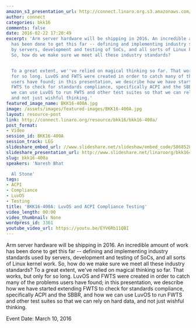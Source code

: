 ```yaml
---
amazon_s3_presentation_url: http://connect.linaro.org.s3.amazonaws.com/bkk16/Presentations/Thursday/BKK16-400A.pdf
author: connect
categories: bkk16
comments: false
date: 2016-02-22 17:20:49
excerpt: 'Arm server hardware will be shipping in 2016. An incredible amount of work
  has been done to get this far -- defining and implementing industry standards used
  by servers, development and testing of SoCs, and all sorts of Linux kernel work.
  So, how do we make sure we meet all these industry standards?


  To a great extent, we''ve relied on magical thinking so far. That works, but only
  for so long. LuvOS and FWTS were created in order to catch many of the problems
  users have found; in this presentation, we describe how we have started extending
  FWTS to check for standards compliance, specifically ACPI and the SBBR, and how
  we can use LuvOS to run FWTS and other test suites so that we can rely on hard data,
  and not just wishful thinking.'
featured_image_name: BKK16-400A.jpg
image: /assets/images/featured-images/BKK16-400A.jpg
layout: resource-post
link: http://connect.linaro.org/resource/bkk16/bkk16-400a/
post_format:
- Video
session_id: BKK16-400A
session_track: LEG
slideshare_embed_url: //www.slideshare.net/slideshow/embed_code/58685283
slideshare_presentation_url: http://www.slideshare.net/linaroorg/bkk16400a-luvos-and-acpi-compliance-testing
slug: bkk16-400a
speakers: 'Naresh Bhat

  Al Stone'
tags:
- ACPI
- Compliance
- LuvOS
- Testing
title: 'BKK16-400A: LuvOS and ACPI Compliance Testing'
video_length: 00:00
video_thumbnail: None
wordpress_id: 3361
youtube_video_url: https://youtu.be/EYV6Rb11QBI
---
```


Arm server hardware will be shipping in 2016. An incredible amount of work has been done to get this far -- defining and implementing industry standards used by servers, development and testing of SoCs, and all sorts of Linux kernel work. So, how do we make sure we meet all these industry standards?  To a great extent, we've relied on magical thinking so far. That works, but only for so long. LuvOS and FWTS were created in order to catch many of the problems users have found; in this presentation, we describe how we have started extending FWTS to check for standards compliance, specifically ACPI and the SBBR, and how we can use LuvOS to run FWTS and other test suites so that we can rely on hard data, and not just wishful thinking.

Event Date: March 10, 2016
